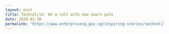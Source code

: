 ```yaml
---
layout: post
title: Technolite: On a roll with new smart pole
date: 2020-01-30
permalink: "https://www.enterprisesg.gov.sg/inspiring-stories/technolite"
---
```

